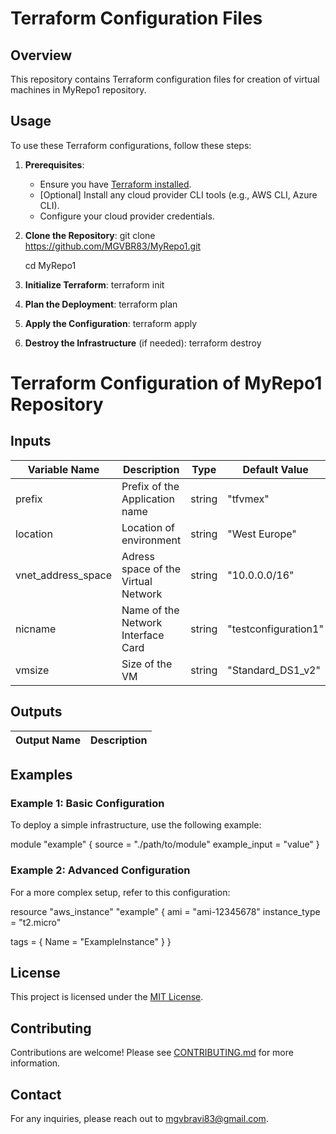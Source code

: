 ﻿# Terraform Configuration Files

## Overview

This repository contains Terraform configuration files for creation of virtual machines in MyRepo1 repository.

## Usage

To use these Terraform configurations, follow these steps:

1. **Prerequisites**:
   - Ensure you have [Terraform installed](https://www.terraform.io/downloads.html).
   - [Optional] Install any cloud provider CLI tools (e.g., AWS CLI, Azure CLI).
   - Configure your cloud provider credentials.

2. **Clone the Repository**:
   git clone https://github.com/MGVBR83/MyRepo1.git

   cd MyRepo1
3. **Initialize Terraform**:
   terraform init

4. **Plan the Deployment**:
   terraform plan

5. **Apply the Configuration**:
   terraform apply

6. **Destroy the Infrastructure** (if needed):
   terraform destroy

# Terraform Configuration of MyRepo1 Repository

## Inputs

| Variable Name   | Description                            | Type      | Default Value | Required |
|------------------|----------------------------------------|-----------|---------------|----------|
| prefix               | Prefix of the Application name           | string          | "tfvmex"        | Yes        |
| location             | Location of environment                  | string          | "West Europe"   | Yes        |
| vnet_address_space   | Adress space of the Virtual Network      | string          | "10.0.0.0/16"   | Yes        |
| nicname              | Name of the Network Interface Card       | string          | "testconfiguration1" | Yes        |
| vmsize               | Size of the VM                           | string          | "Standard_DS1_v2" | Yes        |
## Outputs

| Output Name      | Description                            |
|------------------|----------------------------------------|
## Examples

### Example 1: Basic Configuration

To deploy a simple infrastructure, use the following example:

module "example" {
  source = "./path/to/module"
  example_input = "value"
}

### Example 2: Advanced Configuration

For a more complex setup, refer to this configuration:

resource "aws_instance" "example" {
  ami           = "ami-12345678"
  instance_type = "t2.micro"

  tags = {
    Name = "ExampleInstance"
  }
}

## License

This project is licensed under the [MIT License](LICENSE).

## Contributing

Contributions are welcome! Please see [CONTRIBUTING.md](CONTRIBUTING.md) for more information.

## Contact

For any inquiries, please reach out to mgvbravi83@gmail.com.
